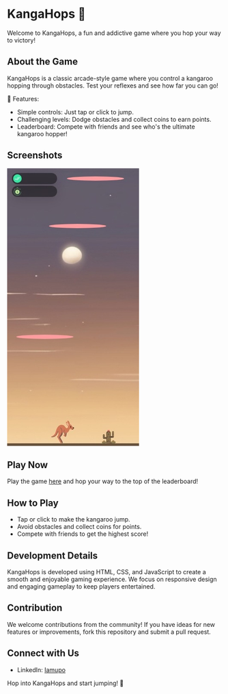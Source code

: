 # KangaHops 🦘

Welcome to KangaHops, a fun and addictive game where you hop your way to victory!

## About the Game

KangaHops is a classic arcade-style game where you control a kangaroo hopping through obstacles. Test your reflexes and see how far you can go!

🌟 Features:
- Simple controls: Just tap or click to jump.
- Challenging levels: Dodge obstacles and collect coins to earn points.
- Leaderboard: Compete with friends and see who's the ultimate kangaroo hopper!

## Screenshots

![Gameplay](media/KangaHops.png)
<!-- ![Leaderboard](screenshots/leaderboard.png) -->

## Play Now

Play the game [here](https://upovibe.github.io/Game-Hub/KangaHops/) and hop your way to the top of the leaderboard!

## How to Play

- Tap or click to make the kangaroo jump.
- Avoid obstacles and collect coins for points.
- Compete with friends to get the highest score!

## Development Details

KangaHops is developed using HTML, CSS, and JavaScript to create a smooth and enjoyable gaming experience. We focus on responsive design and engaging gameplay to keep players entertained.

## Contribution

We welcome contributions from the community! If you have ideas for new features or improvements, fork this repository and submit a pull request.

## Connect with Us

- LinkedIn: [Iamupo](https://www.linkedin.com/in/upovibe/)

Hop into KangaHops and start jumping! 🚀

